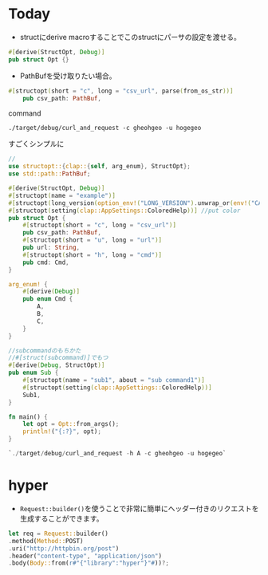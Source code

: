 # Today

- structにderive macroすることでこのstructにパーサの設定を渡せる。

```rust
#[derive(StructOpt, Debug)]
pub struct Opt {}
```

- PathBufを受け取りたい場合。

```rust
#[structopt(short = "c", long = "csv_url", parse(from_os_str))]
    pub csv_path: PathBuf,
```

command

`./target/debug/curl_and_request -c gheohgeo -u hogegeo`

すごくシンプルに

```rust
//
use structopt::{clap::{self, arg_enum}, StructOpt};
use std::path::PathBuf;

#[derive(StructOpt, Debug)]
#[structopt(name = "example")]
#[structopt(long_version(option_env!("LONG_VERSION").unwrap_or(env!("CARGO_PKG_VERSION"))))] //git のリビジョン
#[structopt(setting(clap::AppSettings::ColoredHelp))] //put color
pub struct Opt {
    #[structopt(short = "c", long = "csv_url")]
    pub csv_path: PathBuf,
    #[structopt(short = "u", long = "url")]
    pub url: String,
    #[structopt(short = "h", long = "cmd")]
    pub cmd: Cmd,
}

arg_enum! {
    #[derive(Debug)]
    pub enum Cmd {
        A,
        B,
        C,
    }
}

//subcommandのもちかた
//#[struct(subcommand)]でもつ
#[derive(Debug, StructOpt)]
pub enum Sub {
    #[structopt(name = "sub1", about = "sub command1")]
    #[structopt(setting(clap::AppSettings::ColoredHelp))]
    Sub1,
}

fn main() {
    let opt = Opt::from_args();
    println!("{:?}", opt);
}

`./target/debug/curl_and_request -h A -c gheohgeo -u hogegeo`
```

# hyper

- `Request::builder()`を使うことで非常に簡単にヘッダー付きのリクエストを生成することができます。

```rust
let req = Request::builder()
.method(Method::POST)
.uri("http://httpbin.org/post")
.header("content-type", "application/json")
.body(Body::from(r#"{"library":"hyper"}"#))?;
```